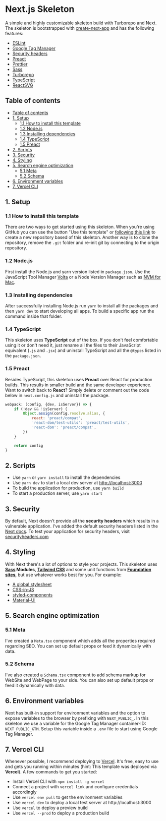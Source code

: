 # Next.js Skeleton

A simple and highly customizable skeleton build with Turborepo and Next. The skeleton is bootstrapped
with [create-next-app](https://nextjs.org/docs/api-reference/create-next-app)
and has the following features:

- [ESLint](https://eslint.org/)
- [Google Tag Manager](https://tagmanager.google.com/#/homeeslint)
- [Security headers](https://nextjs.org/docs/advanced-features/security-headers)
- [Preact](https://preactjs.com/)
- [Prettier](https://prettier.io/)
- [Sass](https://sass-lang.com/)
- [Turborepo](https://turborepo.org/)
- [TypeScript](https://www.typescriptlang.org/)
- [ReactSVG](https://www.npmjs.com/package/react-svg)

## Table of contents

- [Table of contents](#table-of-contents)
- [1. Setup](#1-setup)
	- [1.1 How to install this template](#11-how-to-install-this-template)
	- [1.2 Node.js](#12-nodejs)
	- [1.3 Installing dependencies](#13-installing-dependencies)
	- [1.4 TypeScript](#14-typescript)
	- [1.5 Preact](#15-preact)
- [2. Scripts](#2-scripts)
- [3. Security](#3-security)
- [4. Styling](#4-styling)
- [5. Search engine optimization](#5-search-engine-optimization)
	- [5.1 Meta](#51-meta)
	- [5.2 Schema](#52-schema)
- [6. Environment variables](#6-environment-variables)
- [7. Vercel CLI](#7-vercel-cli)

## 1. Setup

### 1.1 How to install this template

There are two ways to get started using this skeleton. When you're using GitHub you can use the button "Use this
template" or [following this link](https://github.com/SirRedDAB/nextjs-skeleton/generate) to create a new repository
based of this skeleton. Another way is to clone the repository, remove the `.git` folder and re-init git by connecting
to the origin repository.

### 1.2 Node.js

First install the Node.js and yarn version listed in `package.json`. Use the JavaScript Tool
Manager [Volta](https://volta.sh/) or a Node Version Manager such as [NVM for Mac](https://github.com/nvm-sh/nvm).

### 1.3 Installing dependencies

After successfully installing Node.js run `yarn` to install all the packages and then `yarn dev` to start developing all
apps. To build a specific app run the command inside that folder.

### 1.4 TypeScript

This skeleton uses **TypeScript** out of the box. If you don't feel comfortable using it or don't need it, just rename
all the files to their JavaScript equivalent (`.js` and `.jsx`) and uninstall TypeScript and all the `@types` listed in
the `package.json`.

### 1.5 Preact

Besides TypeScript, this skeleton uses **Preact** over React for production builds. This results in smaller build and
the same developer experience. Want to switch back to **React**? Simply delete or comment out the code below
in `next.config.js` and uninstall the package.

```js
webpack: (config, {dev, isServer}) => {
	if (!dev && !isServer) {
		Object.assign(config.resolve.alias, {
			react: 'preact/compat',
			'react-dom/test-utils': 'preact/test-utils',
			'react-dom': 'preact/compat',
		})
	}

	return config
}
```

## 2. Scripts

- Use `yarn` or `yarn install` to install the dependencies
- Use `yarn dev` to start a local dev server at [http://localhost:3000](http://localhost:3000)
- To build the application for production, use `yarn build`
- To start a production server, use `yarn start`

## 3. Security

By default, Next doesn't provide all the **security headers** which results in a vulnerable application. I've added the
default security headers listed in the [Next docs](https://nextjs.org/docs/advanced-features/security-headers). To test
your application for security headers, visit [securityheaders.com](https://securityheaders.com/)

## 4. Styling

With Next there's a lot of options to style your projects. This skeleton uses **[Sass](https://sass-lang.com/)
Modules**, **[Tailwind CSS](https://tailwindcss.com/)** and some unit functions
from **[Foundation sites](https://get.foundation/sites/docs/sass-functions.html)**, but use whatever works best for you.
For example:

- [A global stylesheet](https://nextjs.org/docs/basic-features/built-in-css-support#adding-a-global-stylesheet)
- [CSS-in-JS](https://nextjs.org/docs/basic-features/built-in-css-support#css-in-js)
- [styled-components](https://styled-components.com/)
- [Material-UI](https://mui.com/)

## 5. Search engine optimization

### 5.1 Meta

I've created a `Meta.tsx` component which adds all the properties required regarding SEO. You can set up default props
or feed it dynamically with data.

### 5.2 Schema

I've also created a `Schema.tsx` component to add schema markup for WebSite and WebPage to your side. You can also set
up default props or feed it dynamically with data.

## 6. Environment variables

Next has built-in support for environment variables and the option to expose variables to the browser by prefixing
with `NEXT_PUBLIC_`. In this skeleton we use a variable for the Google Tag Manager container-ID: `NEXT_PUBLIC_GTM`.
Setup this variable inside a `.env` file to start using Google Tag Manager.

## 7. Vercel CLI

Whenever possible, I recommend deploying to [Vercel](https://vercel.com/). It's free, easy to use and gets you running
within minutes (hint: This template was deployed via **Vercel**). A few commands to get you started:

- Install Vercel CLI with `npm install -g vercel`
- Connect a project with `vercel link` and configure credentials accordingly
- Use `vercel env pull` to get the environment variables
- Use `vercel dev` to deploy a local test server at http://localhost:3000
- Use `vercel` to deploy a preview build
- Use `vercel --prod` to deploy a production build
